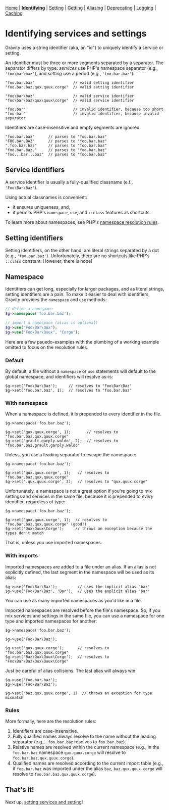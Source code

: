 [Home](index.md) | [**Identifying**](identifying.md) | [Setting](setting.md) | [Getting](getting.md) | [Aliasing](aliasing.md) | [Deprecating](deprecating.md) | [Logging](logging.md) | [Caching](caching.md)

# Identifying services and settings

Gravity uses a string identifier (aka, an "id") to uniquely identify a service or setting.

An identifier must be three or more segments separated by a separator. The separator differs by type: _services_ use PHP's namespace separator (e.g., `'foo\bar\baz'`), and _setting_ use a period (e.g., `'foo.bar.baz'`):

```
"foo.bar.baz"                 // valid setting identifier
"foo.bar.baz.qux.quux.corge"  // valid setting identifier

"foo\bar\baz"                 // valid service identifier
"foo\bar\baz\qux\quux\corge"  // valid service identifier

"foo.bar"                     // invalid identifier, because too short
"foo-bar"                     // invalid identifier, because invalid separator
```

Identifiers are case-insensitive and empty segments are ignored:

```
"foo.bar.baz"      // parses to "foo.bar.baz"
"FOO.bAr.BAZ"      // parses to "foo.bar.baz"
".foo.bar.baz"     // parses to "foo.bar.baz"
"foo.bar.baz."     // parses to "foo.bar.baz"
"foo...bar...baz"  // parses to "foo.bar.baz"
```

## Service identifiers

A service identifier is usually a fully-qualified classname (e.f., `'Foo\Bar\Baz'`).

Using actual classnames is convenient:

- it ensures uniqueness, and,
- it permits PHP's `namespace`, `use`, and `::class` features as shortcuts.

To learn more about namespaces, see PHP's [namespace resolution rules](http://php.net/manual/en/language.namespaces.rules.php).


## Setting identifiers

Setting identifiers, on the other hand, are literal strings separated by a dot (e.g., `'foo.bar.baz'`). Unfortunately, there are no shortcuts like PHP's `::class` constant. However, there is hope!

## Namespace

Identifiers can get long, especially for larger packages, and as literal strings, setting identifiers are a pain. To make it easier to deal with identifiers, Gravity provides the `namespace` and `use` methods:

```php
// define a namespace
$g->namespace('foo.bar.baz');

// import a namespace (alias is optional)
$g->use("Foo\Bar\Qux");
$g->use("Foo\Bar\Quux", "Corge");
```

Here are a few psuedo-examples with the plumbing of a working example omitted to focus on the resolution rules.

### Default

By default, a file without a `namespace` or `use` statements will default to the global namespace, and identifiers will resolve as-is:

```
$g->set('Foo\Bar\Baz');     // resolves to "Foo\Bar\Baz"
$g->set('foo.bar.baz', 1);  // resolves to "foo.bar.baz"
```

### With namespace

When a namespace is defined, it is prepended to every identifier in the file.

```
$g->namespace('foo.bar.baz');

$g->set('qux.quux.corge', 1);       // resolves to "foo.bar.baz.qux.quux.corge"
$g->set('grault.garply.waldo', 2);  // resolves to "foo.bar.baz.grault.garply.waldo"
```

Unless, you use a leading separator to escape the namespace:

```
$g->namespace('foo.bar.baz');

$g->set('qux.quux.corge', 1);   // resolves to "foo.bar.baz.qux.quux.corge"
$g->set('.qux.quux.corge', 2);  // resolves to "qux.quux.corge"
```

Unfortunately, a namespace is not a great option if you're going to mix settings and services in the same file, because it is prepended to _every_ identifier, regardless of type:

```
$g->namespace('foo.bar.baz');

$g->set('qux.quux.corge', 1);  // resolves to "foo.bar.baz.qux.quux.corge" (good!)
$g->set('Qux\Quux\Corge');     // throws an exception because the types don't match
```

That is, unless you use imported namespaces.

### With imports

Imported namespaces are added to a file under an alias. If an alias is not explicitly defined, the last segment in the namespace will be used as its alias:

```
$g->use('Foo\Bar\Baz');         // uses the implicit alias "baz"
$g->use('Foo\Bar\Baz', 'Bar');  // uses the explicit alias "bar"
```

You can use as many imported namespaces as you'd like in a file.

Imported namespaces are resolved before the file's namespace. So, if you mix services and settings in the same file, you can use a namespace for one type and imported namespaces for another:

```
$g->namespace('foo.bar.baz');

$g->use('Foo\Bar\Baz');

$g->set('qux.quux.corge');      // resolves to "foo.bar.baz.qux.quux.corge"
$g->set('Baz\Qux\Quux\Corge');  // resolves to "Foo\Bar\Baz\Qux\Quux\Corge"
```

Just be careful of alias collisions. The last alias will always win:

```
$g->use('foo.bar.baz');
$g->use('Foo\Bar\Baz');

$g->set('baz.qux.quux.corge', 1)  // throws an exception for type mismatch
```

### Rules

More formally, here are the resolution rules:

1. Identifiers are case-insensitive.
2. Fully qualified names always resolve to the name without the leading separator (e.g., `.foo.bar.baz` resolves to `foo.bar.baz`).
3. Relative names are resolved within the current namespace (e.g., in the `foo.bar.baz` namespace `qux.quux.corge` will resolve to `foo.bar.baz.qux.quux.corge`).
4. Qualified names are resolved according to the current import table (e.g., if `foo.bar.baz` was imported under the alias `baz`, `baz.qux.quux.corge` will resolve to `foo.bar.baz.qux.quux.corge`).


## That's it!

Next up, [setting services and setting](setting.md)!
